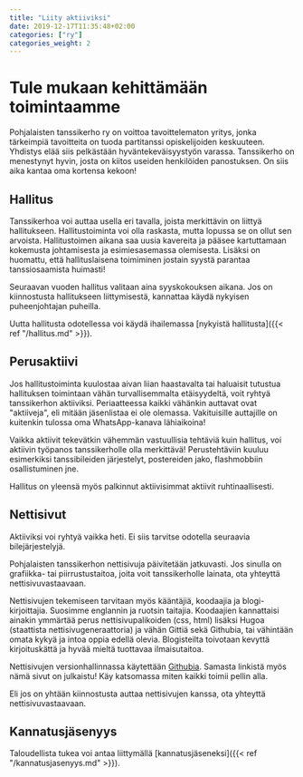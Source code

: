 ```yaml
---
title: "Liity aktiiviksi"
date: 2019-12-17T11:35:48+02:00
categories: ["ry"]
categories_weight: 2
---
```

# Tule mukaan kehittämään toimintaamme
Pohjalaisten tanssikerho ry on voittoa tavoittelematon yritys, jonka tärkeimpiä tavoitteita on tuoda partitanssi opiskelijoiden keskuuteen. Yhdistys elää siis pelkästään hyväntekeväisyystyön varassa. Tanssikerho on menestynyt hyvin, josta on kiitos useiden henkilöiden panostuksen. On siis aika kantaa oma kortensa kekoon!

## Hallitus
Tanssikerhoa voi auttaa usella eri tavalla, joista merkittävin on liittyä hallitukseen. Hallitustoiminta voi olla raskasta, mutta lopussa se on ollut sen arvoista. Hallitustoimen aikana saa uusia kavereita ja pääsee kartuttamaan kokemusta johtamisesta ja esimiesasemassa olemisesta. Lisäksi on huomattu, että hallituslaisena toimiminen jostain syystä parantaa tanssiosaamista huimasti!

Seuraavan vuoden hallitus valitaan aina syyskokouksen aikana. Jos on kiinnostusta hallitukseen liittymisestä, kannattaa käydä nykyisen puheenjohtajan puheilla.

Uutta hallitusta odotellessa voi käydä ihailemassa [nykyistä hallitusta]({{< ref "/hallitus.md" >}}).

## Perusaktiivi
Jos hallitustoiminta kuulostaa aivan liian haastavalta tai haluaisit tutustua hallituksen toimintaan vähän turvallisemmalta etäisyydeltä, voit ryhtyä tanssikerhon aktiiviksi. Periaatteessa kaikki vähänkin auttavat ovat "aktiiveja", eli mitään jäsenlistaa ei ole olemassa. Vakituisille auttajille on kuitenkin tulossa oma WhatsApp-kanava lähiaikoina!

Vaikka aktiivit tekevätkin vähemmän vastuullisia tehtäviä kuin hallitus, voi aktiivin työpanos tanssikerholle olla merkittävä! Perustehtäviin kuuluu esimerkiksi tanssibileiden järjestelyt, postereiden jako, flashmobbiin osallistuminen jne.

Hallitus on yleensä myös palkinnut aktiivisimmat aktiivit ruhtinaallisesti.

## Nettisivut
Aktiiviksi voi ryhtyä vaikka heti. Ei siis tarvitse odotella seuraavia bilejärjestelyjä.

Pohjalaisten tanssikerhon nettisivuja päivitetään jatkuvasti. Jos sinulla on grafiikka- tai piirrustustaitoa, joita voit tanssikerholle lainata, ota yhteyttä nettisivuvastaavaan.

Nettisivujen tekemiseen tarvitaan myös kääntäjiä, koodaajia ja blogi-kirjoittajia. Suosimme englannin ja ruotsin taitajia. Koodaajien kannattaisi ainakin ymmärtää perus nettisivupalikoiden (css, html) lisäksi Hugoa (staattista nettisivugeneraattoria) ja vähän Gittiä sekä Githubia, tai vähintään omata kykyä ja intoa oppia edellä olevia. Blogisteilta toivotaan kevyttä kirjoituskättä ja hyvää mieltä tuottavaa ilmaisutaitoa.

Nettisivujen versionhallinnassa käytettään [Githubia](https://github.com/pohjalaisten-tanssikerho/web-page). Samasta linkistä myös nämä sivut on julkaistu! Käy katsomassa miten kaikki toimii pellin alla.

Eli jos on yhtään kiinnostusta auttaa nettisivujen kanssa, ota yhteyttä nettisivuvastaavaan.

## Kannatusjäsenyys
Taloudellista tukea voi antaa liittymällä [kannatusjäseneksi]({{< ref "/kannatusjasenyys.md" >}}).
